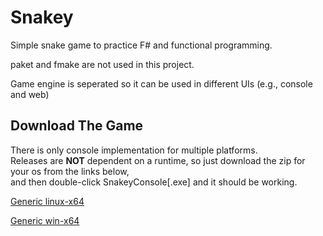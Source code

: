 # Snakey
Simple snake game to practice F# and functional programming.


paket and fmake are not used in this project.


Game engine is seperated so it can be used in different UIs (e.g., console and web)

## Download The Game
There is only console implementation for multiple platforms.  
Releases are **NOT** dependent on a runtime, so just download the zip for your os from the links below,  
and then double-click SnakeyConsole[.exe] and it should be working.

[Generic linux-x64](https://github.com/burak-yildirim/snakey/raw/master/Download/linux-x64.zip)

[Generic win-x64](https://github.com/burak-yildirim/snakey/raw/master/Download/win-x64.zip)